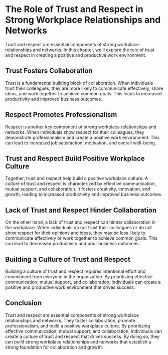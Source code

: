 The Role of Trust and Respect in Strong Workplace Relationships and Networks
================================================================================================================================

Trust and respect are essential components of strong workplace relationships and networks. In this chapter, we'll explore the role of trust and respect in creating a positive and productive work environment.

Trust Fosters Collaboration
---------------------------

Trust is a fundamental building block of collaboration. When individuals trust their colleagues, they are more likely to communicate effectively, share ideas, and work together to achieve common goals. This leads to increased productivity and improved business outcomes.

Respect Promotes Professionalism
--------------------------------

Respect is another key component of strong workplace relationships and networks. When individuals show respect for their colleagues, they demonstrate professionalism and create a positive work environment. This can lead to increased job satisfaction, motivation, and overall well-being.

Trust and Respect Build Positive Workplace Culture
--------------------------------------------------

Together, trust and respect help build a positive workplace culture. A culture of trust and respect is characterized by effective communication, mutual support, and collaboration. It fosters creativity, innovation, and growth, leading to increased productivity and improved business outcomes.

Lack of Trust and Respect Hinder Collaboration
----------------------------------------------

On the other hand, a lack of trust and respect can hinder collaboration in the workplace. When individuals do not trust their colleagues or do not show respect for their opinions and ideas, they may be less likely to communicate effectively or work together to achieve common goals. This can lead to decreased productivity and poor business outcomes.

Building a Culture of Trust and Respect
---------------------------------------

Building a culture of trust and respect requires intentional effort and commitment from everyone in the organization. By prioritizing effective communication, mutual support, and collaboration, individuals can create a positive and productive work environment that drives success.

Conclusion
----------

Trust and respect are essential components of strong workplace relationships and networks. They foster collaboration, promote professionalism, and build a positive workplace culture. By prioritizing effective communication, mutual support, and collaboration, individuals can create a culture of trust and respect that drives success. By doing so, they can build strong workplace relationships and networks that establish a strong foundation for collaboration and growth.
